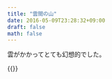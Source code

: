 ```yaml
---
title: "雲間の山"
date: 2016-05-09T23:28:32+09:00
draft: false
math: false
---
```


雲がかかってとても幻想的でした。

{{<fancybox text="雲間の山" src="DSC_0528.jpg">}}